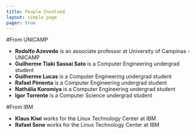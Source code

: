 ```yaml
---
title: People Involved
layout: simple_page
pager: true
---
```




#From UNICAMP

* **Rodolfo Azevedo** is an associate professor at University of Campinas - UNICAMP
* **Guilherme Tiaki Sassai Sato** is a Computer Engineering undergrad student
* **Guilherme Lucas** is a Computer Engineering undergrad student
* **Rafael Pimenta** is a Computer Engineering undergrad student
* **Nathália Kuromiya** is a Computer Engineering undergrad student
* **Igor Torrente** is a Computer Science undergrad student   

#From IBM

* **Klaus Kiwi** works for the Linux Technology Center at IBM
* **Rafael Sene** works for the Linux Technology Center at IBM
